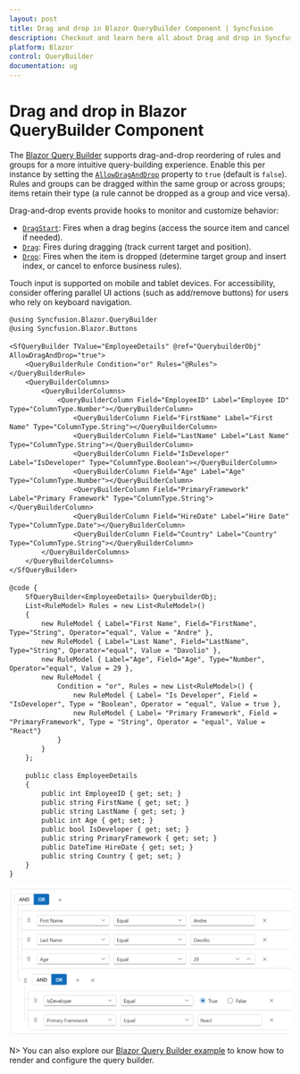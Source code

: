 ```yaml
---
layout: post
title: Drag and drop in Blazor QueryBuilder Component | Syncfusion
description: Checkout and learn here all about Drag and drop in Syncfusion Blazor QueryBuilder component and much more.
platform: Blazor
control: QueryBuilder
documentation: ug
---
```


# Drag and drop in Blazor QueryBuilder Component

The [Blazor Query Builder](https://www.syncfusion.com/blazor-components/blazor-query-builder) supports drag-and-drop reordering of rules and groups for a more intuitive query-building experience. Enable this per instance by setting the [`AllowDragAndDrop`](https://help.syncfusion.com/cr/blazor/Syncfusion.Blazor.QueryBuilder.SfQueryBuilder-1.html#Syncfusion_Blazor_QueryBuilder_SfQueryBuilder_1_AllowDragAndDrop) property to `true` (default is `false`). Rules and groups can be dragged within the same group or across groups; items retain their type (a rule cannot be dropped as a group and vice versa).

Drag-and-drop events provide hooks to monitor and customize behavior:
- [`DragStart`](https://help.syncfusion.com/cr/blazor/Syncfusion.Blazor.QueryBuilder.QueryBuilderDragStart.html): Fires when a drag begins (access the source item and cancel if needed).
- [`Drag`](https://help.syncfusion.com/cr/blazor/Syncfusion.Blazor.QueryBuilder.QueryBuilderDrag.html): Fires during dragging (track current target and position).
- [`Drop`](https://help.syncfusion.com/cr/blazor/Syncfusion.Blazor.QueryBuilder.QueryBuilderDrop.html): Fires when the item is dropped (determine target group and insert index, or cancel to enforce business rules).

Touch input is supported on mobile and tablet devices. For accessibility, consider offering parallel UI actions (such as add/remove buttons) for users who rely on keyboard navigation.

```cshtml
@using Syncfusion.Blazor.QueryBuilder
@using Syncfusion.Blazor.Buttons

<SfQueryBuilder TValue="EmployeeDetails" @ref="QuerybuilderObj" AllowDragAndDrop="true">
    <QueryBuilderRule Condition="or" Rules="@Rules"></QueryBuilderRule>
    <QueryBuilderColumns>
        <QueryBuilderColumns>
            <QueryBuilderColumn Field="EmployeeID" Label="Employee ID" Type="ColumnType.Number"></QueryBuilderColumn>
                <QueryBuilderColumn Field="FirstName" Label="First Name" Type="ColumnType.String"></QueryBuilderColumn>
                <QueryBuilderColumn Field="LastName" Label="Last Name" Type="ColumnType.String"></QueryBuilderColumn>
                <QueryBuilderColumn Field="IsDeveloper" Label="IsDeveloper" Type="ColumnType.Boolean"></QueryBuilderColumn>
                <QueryBuilderColumn Field="Age" Label="Age" Type="ColumnType.Number"></QueryBuilderColumn>
                <QueryBuilderColumn Field="PrimaryFramework" Label="Primary Framework" Type="ColumnType.String"></QueryBuilderColumn>
                <QueryBuilderColumn Field="HireDate" Label="Hire Date" Type="ColumnType.Date"></QueryBuilderColumn>
                <QueryBuilderColumn Field="Country" Label="Country" Type="ColumnType.String"></QueryBuilderColumn>
        </QueryBuilderColumns>
    </QueryBuilderColumns>
</SfQueryBuilder>

@code {
    SfQueryBuilder<EmployeeDetails> QuerybuilderObj;
    List<RuleModel> Rules = new List<RuleModel>()
    {
        new RuleModel { Label="First Name", Field="FirstName", Type="String", Operator="equal", Value = "Andre" },
        new RuleModel { Label="Last Name", Field="LastName", Type="String", Operator="equal", Value = "Davolio" },
        new RuleModel { Label="Age", Field="Age", Type="Number", Operator="equal", Value = 29 },
        new RuleModel {
            Condition = "or", Rules = new List<RuleModel>() {
                new RuleModel { Label= "Is Developer", Field = "IsDeveloper", Type = "Boolean", Operator = "equal", Value = true },
                new RuleModel { Label= "Primary Framework", Field = "PrimaryFramework", Type = "String", Operator = "equal", Value = "React"}
            }
        }
    };

    public class EmployeeDetails
    {
        public int EmployeeID { get; set; }
        public string FirstName { get; set; }
        public string LastName { get; set; }
        public int Age { get; set; }
        public bool IsDeveloper { get; set; }
        public string PrimaryFramework { get; set; }
        public DateTime HireDate { get; set; }
        public string Country { get; set; }
    }
}

```

![Dragging a rule to reorder within a group in the Blazor Query Builder](./images/drag-and-drop.png)

N> You can also explore our [Blazor Query Builder example](https://blazor.syncfusion.com/demos/query-builder/default-functionalities?theme=bootstrap4) to know how to render and configure the query builder.